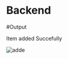 # Backend

#Output

Item added Succefully

![adde](https://github.com/user-attachments/assets/644b5a81-1e98-4bdb-b8e1-c0af0e18b95c)


